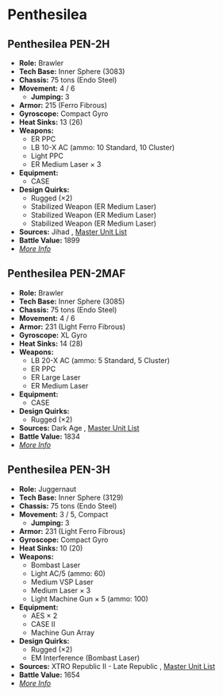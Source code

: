 # Penthesilea 

## Penthesilea PEN-2H 

- **Role:** Brawler 
- **Tech Base:** Inner Sphere (3083) 
- **Chassis:** 75 tons (Endo Steel) 
- **Movement:** 4 / 6 
  - **Jumping:** 3 
- **Armor:** 215 (Ferro Fibrous) 
- **Gyroscope:** Compact Gyro 
- **Heat Sinks:** 13 (26) 
- **Weapons:** 
  - ER PPC 
  - LB 10-X AC (ammo: 10 Standard, 10 Cluster) 
  - Light PPC 
  - ER Medium Laser × 3 
- **Equipment:** 
  - CASE 
- **Design Quirks:** 
  - Rugged (×2) 
  - Stabilized Weapon (ER Medium Laser) 
  - Stabilized Weapon (ER Medium Laser) 
  - Stabilized Weapon (ER Medium Laser) 
- **Sources:** Jihad , [Master Unit List](http://masterunitlist.info/Unit/Details/2470) 
- **Battle Value:** 1899 
- [*More Info*](penthesilea/penthesilea_pen-2h.md) 

## Penthesilea PEN-2MAF 

- **Role:** Brawler 
- **Tech Base:** Inner Sphere (3085) 
- **Chassis:** 75 tons (Endo Steel) 
- **Movement:** 4 / 6 
- **Armor:** 231 (Light Ferro Fibrous) 
- **Gyroscope:** XL Gyro 
- **Heat Sinks:** 14 (28) 
- **Weapons:** 
  - LB 20-X AC (ammo: 5 Standard, 5 Cluster) 
  - ER PPC 
  - ER Large Laser 
  - ER Medium Laser 
- **Equipment:** 
  - CASE 
- **Design Quirks:** 
  - Rugged (×2) 
- **Sources:** Dark Age , [Master Unit List](http://masterunitlist.info/Unit/Details/2471) 
- **Battle Value:** 1834 
- [*More Info*](penthesilea/penthesilea_pen-2maf.md) 

## Penthesilea PEN-3H 

- **Role:** Juggernaut 
- **Tech Base:** Inner Sphere (3129) 
- **Chassis:** 75 tons (Endo Steel) 
- **Movement:** 3 / 5, Compact 
  - **Jumping:** 3 
- **Armor:** 231 (Light Ferro Fibrous) 
- **Gyroscope:** Compact Gyro 
- **Heat Sinks:** 10 (20) 
- **Weapons:** 
  - Bombast Laser 
  - Light AC/5 (ammo: 60) 
  - Medium VSP Laser 
  - Medium Laser × 3 
  - Light Machine Gun × 5 (ammo: 100) 
- **Equipment:** 
  - AES × 2 
  - CASE II 
  - Machine Gun Array 
- **Design Quirks:** 
  - Rugged (×2) 
  - EM Interference (Bombast Laser) 
- **Sources:** XTRO Republic II - Late Republic , [Master Unit List](http://masterunitlist.info/Unit/Details/7347) 
- **Battle Value:** 1654 
- [*More Info*](penthesilea/penthesilea_pen-3h.md) 

